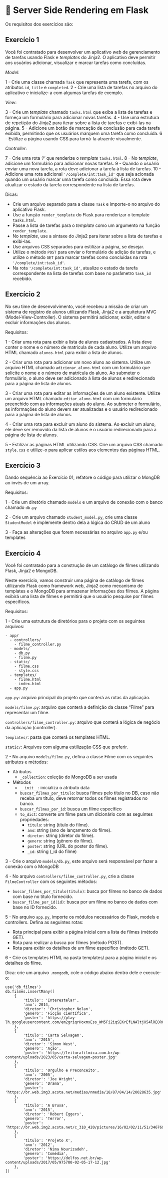 # :pencil: Server Side Rendering em Flask



Os requisitos dos exercícios são: 

## Exercício 1

Você foi contratado para desenvolver um aplicativo _web_ de gerenciamento de tarefas usando Flask e _templates_ do Jinja2. O aplicativo deve permitir aos usuários adicionar, visualizar e marcar tarefas como concluídas.

_Model_:

1 - Crie uma classe chamada ``Task`` que representa uma tarefa, com os atributos `id`, `title` e `completed`. 2 - Crie uma lista de tarefas no arquivo do aplicativo e inicialize-a com algumas tarefas de exemplo.

_View_:

3 - Crie um _template_ chamado `tasks.html` que exiba a lista de tarefas e forneça um formulário para adicionar novas tarefas. 4 - Use uma estrutura de repetição do Jinja2 para iterar sobre a lista de tarefas e exibi-las na página. 5 - Adicione um botão de marcação de conclusão para cada tarefa exibida, permitindo que os usuários marquem uma tarefa como concluída. 6 - Estilize a página usando CSS para torná-la atraente visualmente.

_Controller_:

7 - Crie uma rota _‘/‘_ que renderize o _template_ `tasks.html`. 8 - No _template_, adicione um formulário para adicionar novas tarefas. 9 - Quando o usuário enviar uma nova tarefa, a rota deve adicionar a tarefa à lista de tarefas. 10 - Adicione uma rota adicional `'/complete/int:task_id'` que seja acionada quando um usuário marcar uma tarefa como concluída. Essa rota deve atualizar o estado da tarefa correspondente na lista de tarefas.

Dicas:

- Crie um arquivo separado para a classe `Task` e importe-o no arquivo do aplicativo Flask.
- Use a função `render_template` do Flask para renderizar o template `tasks.html`.
- Passe a lista de tarefas para o _template_ como um argumento na função `render_template`.
- No _template_, use a sintaxe do Jinja2 para iterar sobre a lista de tarefas e exibi-las.
- Use arquivos CSS separados para estilizar a página, se desejar.
- Utilize o método `POST` para enviar o formulário de adição de tarefas, e utilize o método `GET` para marcar tarefas como concluídas na rota `'/complete/int:task_id'`.
- Na rota `'/complete/int:task_id'`, atualize o estado da tarefa correspondente na lista de tarefas com base no parâmetro `task_id` recebido.

## Exercício 2

No seu time de desenvolvimento, você recebeu a missão de criar um sistema de registro de alunos utilizando Flask, Jinja2 e a arquitetura MVC (Model-View-Controller). O sistema permitirá adicionar, exibir, editar e excluir informações dos alunos.

Requisitos:

1 - Criar uma rota para exibir a lista de alunos cadastrados. A lista deve conter o nome e o número de matrícula de cada aluno. Utilize um arquivo HTML chamado `alunos.html` para exibir a lista de alunos.

2 - Criar uma rota para adicionar um novo aluno ao sistema. Utilize um arquivo HTML chamado `adicionar_aluno.html` com um formulário que solicite o nome e o número de matrícula do aluno. Ao submeter o formulário, o aluno deve ser adicionado à lista de alunos e redirecionado para a página de lista de alunos.

3 - Criar uma rota para editar as informações de um aluno existente. Utilize um arquivo HTML chamado `editar_aluno.html` com um formulário preenchido com as informações atuais do aluno. Ao submeter o formulário, as informações do aluno devem ser atualizadas e o usuário redirecionado para a página de lista de alunos.

4 - Criar uma rota para excluir um aluno do sistema. Ao excluir um aluno, ele deve ser removido da lista de alunos e o usuário redirecionado para a página de lista de alunos.

5 - Estilizar as páginas HTML utilizando CSS. Crie um arquivo CSS chamado `style.css` e utilize-o para aplicar estilos aos elementos das páginas HTML.

## Exercício 3

Dando sequência ao Exercício 01, refatore o código para utilizar o MongDB ao invés de um array.

Requisitos:

1 - Crie um diretório chamado `models` e um arquivo de conexão com o banco chamado `db.py`

2 - Crie um arquivo chamado `student_model.py`, crie uma classe `StudentModel` e implemente dentro dela a lógica do CRUD de um aluno

3 - Faça as alterações que forem necessárias no arquivo `app.py` e/ou templates

## Exercício 4

Você foi contratado para a construção de um catálogo de filmes utilizando Flask, Jinja2 e MongoDB.

Neste exercício, vamos construir uma página de catálogo de filmes utilizando Flask como framework web, Jinja2 como mecanismo de templates e o MongoDB para armazenar informações dos filmes. A página exibirá uma lista de filmes e permitirá que o usuário pesquise por filmes específicos.

Requisitos:

1 - Crie uma estrutura de diretórios para o projeto com os seguintes arquivos:

```
- app/
  - controllers/
    - filme_controller.py
  - models/
    - db.py
    - filme.py
  - static/
    - filme.css
    - style.css
  - templates/
    - filme.html
    - index.html
  - app.py
```

`app.py`: arquivo principal do projeto que conterá as rotas da aplicação.

`models/filme.py`: arquivo que conterá a definição da classe “Filme” para representar um filme.

`controllers/filme_controller.py`: arquivo que conterá a lógica de negócio da aplicação (controller).

`templates/`: pasta que conterá os templates HTML.

`static/`: Arquivos com alguma estilização CSS que preferir.

2 - No arquivo `models/filme.py`, defina a classe Filme com os seguintes atributos e métodos:

- Atributos
    - `_collection`: coleção do MongoDB a ser usada
- Métodos
    - `__init__`: inicializa o atributo data
    - `buscar_filmes_por_titulo`: busca filmes pelo título no DB, caso não receba um título, deve retornar todos os filmes registrados no banco.
    - `buscar_filmes_por_id`: busca um filme específico
    - `to_dict`: converte um filme para um dicionário com as seguintes propriedades:
        - `titulo`: string (título do filme).
        - `ano`: string (ano de lançamento do filme).
        - `diretor`: string (diretor do filme).
        - `genero`: string (gênero do filme).
        - `poster`: string (URL do poster do filme).
        - `_id`: string (_id do filme)

3 - Crie o arquivo `models/db.py`, este arquivo será responsável por fazer a conexão com o MongoDB

4 - No arquivo `controllers/filme_controller.py`, crie a classe `FilmeController` com os seguintes métodos:

- `buscar_filmes_por_titulo(titulo)`: busca por filmes no banco de dados com base no título fornecido.
- `buscar_filme_por_id(id)`: busca por um filme no banco de dados com base no ID fornecido.

5 - No arquivo `app.py`, importe os módulos necessários do Flask, models e controllers. Defina as seguintes rotas:

- Rota principal para exibir a página inicial com a lista de filmes (método GET).
- Rota para realizar a busca por filmes (método POST).
- Rota para exibir os detalhes de um filme específico (método GET).

6 - Crie os templates HTML na pasta templates/ para a página inicial e os detalhes do filme.

Dica: crie um arquivo `.mongodb`, cole o código abaixo dentro dele e execute-o:

```
use('db_filmes')
db.filmes.insertMany([
    {
        'titulo': 'Interestelar',
        'ano': 2014,
        'diretor': 'Christopher Nolan',
        'genero': 'Ficção científica',
        'poster': 'https://play-lh.googleusercontent.com/em2griqrHoxmxEss_WM5Fi2iqSEKrEfLNAltjX54lREOR0nz0du__KuSi2bA_YNjS4w'
    },
    {
        'titulo': 'Carta Selvagem',
        'ano': '2015',
        'diretor': 'Simon West',
        'genero': 'Ação',
        'poster': 'https://leiturafilmica.com.br/wp-content/uploads/2023/05/carta-selvagem-poster.jpg'
    },
    {
        'titulo': 'Orgulho e Preconceito',
        'ano': '2005',
        'diretor': 'Joe Wright',
        'genero': 'Drama',
        'poster': 'https://br.web.img3.acsta.net/medias/nmedia/18/87/84/14/20028635.jpg'
    },
    {
        'titulo': 'A Bruxa',
        'ano': '2015',
        'diretor': 'Robert Eggers',
        'genero': 'Terror',
        'poster': 'https://br.web.img2.acsta.net/c_310_420/pictures/16/02/02/11/51/346769.jpg'
    },
    {
        'titulo': 'Projeto X',
        'ano': '2012',
        'diretor': 'Nima Nourizadeh',
        'genero': 'Comédia',
        'poster': 'https://delfos.net.br/wp-content/uploads/2017/05/975700-02-05-17-12.jpg'
    },
])
```
